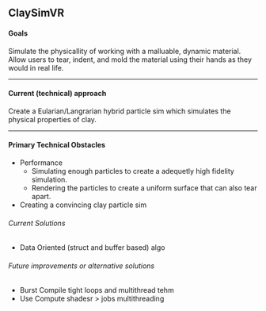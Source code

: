 ## ClaySimVR

#### Goals
Simulate the physicallity of working with a malluable, dynamic material.
Allow users to tear, indent, and mold the material using their hands as they would in real life.

---


#### Current (technical) approach
Create a Eularian/Langrarian hybrid particle sim which simulates the physical properties of clay.

---


#### Primary Technical Obstacles
- Performance
  - Simulating enough particles to create a adequetly high fidelity simulation.
  -  Rendering the particles to create a uniform surface that can also tear apart.
- Creating a convincing clay particle sim


###### Current Solutions
- Data Oriented (struct and buffer based) algo

###### Future improvements or alternative solutions
- Burst Compile tight loops and multithread tehm
- Use Compute shadesr > jobs multithreading



